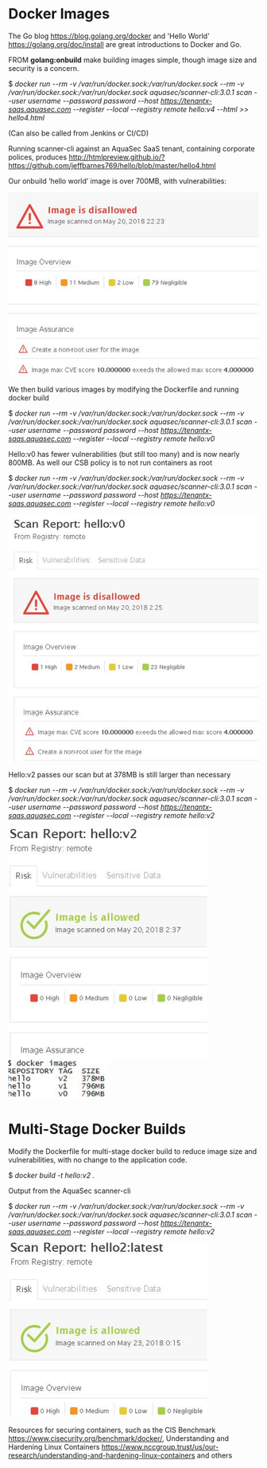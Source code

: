 # Docker Images

The Go blog <https://blog.golang.org/docker> and 'Hello World' <https://golang.org/doc/install> are great introductions to Docker and Go.

FROM **golang:onbuild** make building images simple, though image size and security is a concern. 

$ *docker run --rm -v /var/run/docker.sock:/var/run/docker.sock --rm -v /var/run/docker.sock:/var/run/docker.sock aquasec/scanner-cli:3.0.1 scan --user username --password password --host https://tenantx-saas.aquasec.com --register --local --registry remote hello:v4 --html >> hello4.html*

(Can also be called from Jenkins or CI/CD)

Running scanner-cli against an AquaSec SaaS tenant, containing corporate polices, produces http://htmlpreview.github.io/?https://github.com/jeffbarnes769/hello/blob/master/hello4.html

Our onbuild ‘hello world’ image is over 700MB, with vulnerabilities:

<img src="img/onbuild.jpg" width="600">

We then build various images by modifying the Dockerfile and running docker build

$ *docker run --rm -v /var/run/docker.sock:/var/run/docker.sock --rm -v /var/run/docker.sock:/var/run/docker.sock aquasec/scanner-cli:3.0.1 scan --user username --password password --host https://tenantx-saas.aquasec.com --register --local --registry remote hello:v0*

Hello:v0 has fewer vulnerabilities (but still too many) and is now nearly 800MB.  As well our CSB policy is to not run containers as root

$ *docker run --rm -v /var/run/docker.sock:/var/run/docker.sock --rm -v /var/run/docker.sock:/var/run/docker.sock aquasec/scanner-cli:3.0.1 scan --user username --password password --host https://tenantx-saas.aquasec.com --register --local --registry remote hello:v0*

<img src="img/hello0.jpg" width="600">

Hello:v2 passes our scan but at 378MB is still larger than necessary

$ *docker run --rm -v /var/run/docker.sock:/var/run/docker.sock --rm -v /var/run/docker.sock:/var/run/docker.sock aquasec/scanner-cli:3.0.1 scan --user username --password password --host https://tenantx-saas.aquasec.com --register --local --registry remote hello:v2*

<img src="img/hello2.jpg" width="400">

<img src="img/repo.jpg" width="200">

# Multi-Stage Docker Builds

Modify the Dockerfile for multi-stage docker build to reduce image size and vulnerabilities, with no change to the application code.

$ *docker build -t hello:v2 .*

Output from the AquaSec scanner-cli

$ *docker run --rm -v /var/run/docker.sock:/var/run/docker.sock --rm -v /var/run/docker.sock:/var/run/docker.sock aquasec/scanner-cli:3.0.1 scan --user username --password password --host https://tenantx-saas.aquasec.com --register --local --registry remote hello:v2*

<img src="img/hello3.jpg" width="400">

Resources for securing containers, such as the CIS Benchmark <https://www.cisecurity.org/benchmark/docker/>, Understanding and Hardening Linux Containers <https://www.nccgroup.trust/us/our-research/understanding-and-hardening-linux-containers> and others
